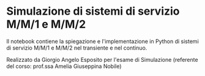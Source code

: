 # Simulazione di sistemi di servizio M/M/1 e M/M/2

Il notebook contiene la spiegazione e l'implementazione in Python di sistemi di servizio M/M/1 e M/M/2 nel transiente e nel continuo.

Realizzato da Giorgio Angelo Esposito per l'esame di Simulazione (referente del corso: prof.ssa Amelia Giuseppina Nobile)
